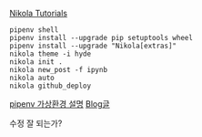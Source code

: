 

[Nikola Tutorials](https://getnikola.com/getting-started.html)


```
pipenv shell
pipenv install --upgrade pip setuptools wheel
pipenv install --upgrade "Nikola[extras]"
nikola theme -i hyde
nikola init .
nikola new_post -f ipynb
nikola auto
nikola github_deploy
```

[pipenv 가상환경 설명](https://graspthegist.com/post/python-pipenv/)
[Blog글](https://partrita.github.io/posts/nikola-for-jupyer-blog/)

수정 잘 되는가?